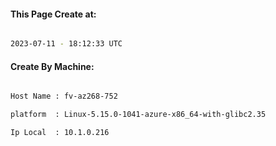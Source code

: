 
   
#### This Page Create at:

```bash

2023-07-11 - 18:12:33 UTC

```

#### Create By Machine:

```bash

Host Name : fv-az268-752

platform  : Linux-5.15.0-1041-azure-x86_64-with-glibc2.35

Ip Local  : 10.1.0.216

```

